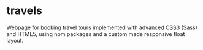 # travels

Webpage for booking travel tours implemented with advanced CSS3 (Sass) and HTML5, using npm packages and a custom made responsive float layout.